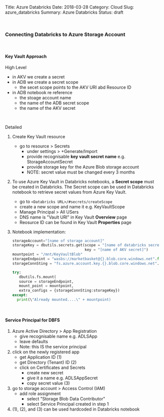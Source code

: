 Title: Azure Databricks
Date: 2018-03-28
Category: Cloud
Slug: azure_databricks
Summary: Azure Databricks
Status: draft


<br>

### Connecting Databricks to Azure Storage Account

<br>
  
#### Key Vault Approach

High Level

* in AKV we create a secret 
* in ADB we create a secret scope
  * the secet scope points to the AKV URI abd Resource ID
* in ADB notebook re reference
  * the stoage account name
  * the name of the ADB secret scope
  * the name of the AKV secret     

<br>

Detailed

1. Create Key Vault resource
   * go to resource > Secrets
     * under settings > +Generate/Import
     * provide recognisable **key vault secret name** e.g. StorageAccountSecret
     * provide storage key for the Azure Blob storage account
     * NOTE: secret value must be changed every 3 months 
     
2. To use Azure Key Vault in Databricks notebooks, a **Secret scope** must be created in Databricks. The Secret scope can be used in Databricks notebook to retrieve secret values from Azure Key Vault. 
   * go to `<Databricks URL>/#secrets/createScope`
   * create a new scope and name it e.g. KeyVaultScope
   * Manage Principal > All USers
   * DNS name is "Vault URI" in Key Vault **Overview** page
   * Reosurce ID can be found in Key Vault **Properties** page
   
3. Notebook implementation: 
      
   ```python
   storageAccount="[name of storage account]"
   storageKey = dbutils.secrets.get(scope = "[name of databricks secret scope]", 
                                    key = "[name of AKV secret]")
   mountpoint = "/mnt/KeyVaultBlob"
   storageEndpoint = "wasbs://marketbasket@{}.blob.core.windows.net".format(storageAccount)
   storageConnSting = "fs.azure.account.key.{}.blob.core.windows.net".format(storageAccount)
   
   try:
      dbutils.fs.mount(
      source = storageEndpoint,
      mount_point = mountpoint,
      extra_configs = {storageConnSting:storageKey})
   except:
     print(\"Already mounted....\" + mountpoint)
   ```

<br>

#### Service Principal for DBFS
1. Azure Active Directory > App Registration
   * give recognisable name e.g. ADLSApp
   * leave defaults
   * Note: this IS the service principal
2. click on the newly registered app
   * get Application ID (1)
   * get Directory (Tenant) ID (2)
   * click on Certificates and Secrets
     * create new secret
     * give it a name e.g. ADLSAppSecret
     * copy secret value (3)
3. go to storage account > Access Control (IAM)
   * add role assignment
     * select "Storage Blob Data Contributor"
     * select Service Principal created in step 1
4. (1), (2), and (3) can be used hardcoded in Databricks notebook
